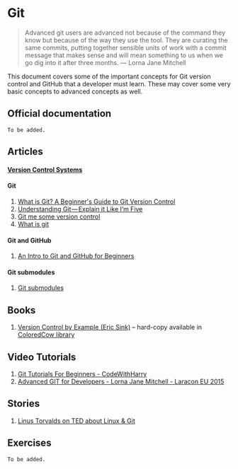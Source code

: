 # Git

> Advanced git users are advanced not because of the command they know but because of the way they use the tool. They are curating the same commits, putting together sensible units of work with a commit message that makes sense and will mean something to us when we go dig into it after three months.
— Lorna Jane Mitchell

This document covers some of the important concepts for Git version control and GitHub that a developer must learn. These may cover some very basic concepts to advanced concepts as well.

## Official documentation

`To be added.`

## Articles

#### [Version Control Systems](https://www.atlassian.com/git/tutorials/what-is-version-control)
#### **Git**
1. [What is Git? A Beginner's Guide to Git Version Control](https://www.freecodecamp.org/news/what-is-git-learn-git-version-control/)
2. [Understanding Git — Explain it Like I’m Five](https://hackernoon.com/understanding-git-fcffd87c15a3)
3. [Git me some version control](https://laracasts.com/series/git-me-some-version-control)
4. [What is git](https://www.atlassian.com/git/tutorials/what-is-git)
#### **Git and GitHub**
1. [An Intro to Git and GitHub for Beginners](https://product.hubspot.com/blog/git-and-github-tutorial-for-beginners)
#### **Git submodules**
1. [Git submodules](https://www.atlassian.com/git/tutorials/git-submodule)

## Books

1. [Version Control by Example (Eric Sink)](https://ericsink.com/vcbe/html/index.html) – hard-copy available in [ColoredCow library](https://coloredcow.com/books)

## Video Tutorials

1. [Git Tutorials For Beginners - CodeWithHarry](https://youtube.com/playlist?list=PLu0W_9lII9agwhy658ZPA0MTStKUJTWPi)
2. [Advanced GIT for Developers - Lorna Jane Mitchell - Laracon EU 2015](https://www.youtube.com/watch?v=duqBHik7nRo)

## Stories
1. [Linus Torvalds on TED about Linux & Git](https://www.youtube.com/watch?v=o8NPllzkFhE)

## Exercises

`To be added.`
